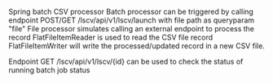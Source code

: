 Spring batch CSV processor
Batch processor can be triggered by calling endpoint POST/GET /lscv/api/v1/lscv/launch with file path as queryparam "file"
File processor simulates calling an external endpoint to process the record
FlatFileItemReader is used to read the CSV file record
FlatFileItemWriter will write the processed/updated record in a new CSV file. 

Endpoint GET /lscv/api/v1/lscv/{id} can be used to check the status of running batch job status
